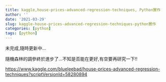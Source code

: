 ```yaml
---
title: kaggle,house-prices-advanced-regression-techniques, Python實作
author: ''
date: '2021-03-29'
slug: kaggle-house-prices-advanced-regression-techniques-python實作
categories: [python]
tags: [python]
---
```

未完成,隨時更新中...



隨機森林的調參終於進步了...不知是否能在更好,有空要再研究一下!!

https://www.kaggle.com/blueleebad/house-prices-advanced-regression-techniques?scriptVersionId=58280894
